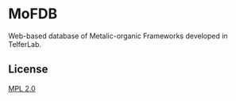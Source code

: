 # MoFDB
Web-based database of Metalic-organic Frameworks developed in TelferLab.

## License
[MPL 2.0](https://www.mozilla.org/en-US/MPL/2.0/)
